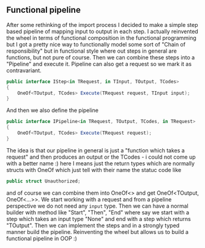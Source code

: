 ## Functional pipeline

After some rethinking of the import process I decided to make a simple step based pipeline of mapping input to output in each step. I actually reinvented the wheel in terms of functional composition in the functional programming but I got a pretty nice
way to functionally model some sort of "Chain of responsibility" but in functional style where out steps in general are functions, but not pure of course. Then we can combine these steps into a "Pipeline" and execute it. Pipeline can also get a request so we mark it as contravariant.

```c#
public interface IStep<in TRequest, in TInput, TOutput, TCodes>
{
    OneOf<TOutput, TCodes> Execute(TRequest request, TInput input);
}
```

And then we also define the pipeline

```c#
public interface IPipeline<in TRequest, TOutput, TCodes, in TRequest>
{
    OneOf<TOutput, TCodes> Execute(TRequest request);
}
```

The idea is that our pipeline in general is just a "function which takes a request" and then produces an output or the TCodes - i could not come up with a better name :) here I means just the return types which are normally structs with OneOf which just tell with their name the statuc code like

```c#
public struct Unauthorized;
```

and of course we can combine them into OneOf<> and get OneOf<TOutput, OneOf<...>>. We start working with a request and from a pipeline perspective we do not need any `input` type. Then we can have a normal builder with method like "Start", "Then", "End" where say we start with a step which takes an input type "None" and end with a step which returns "TOutput". Then we can implement the steps and in a strongly typed manner build the pipeline. Reinventing the wheel but allows us to build a functional pipeline in OOP :)